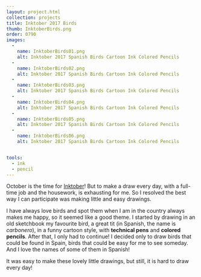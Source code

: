 ```yaml
---
layout: project.html
collection: projects
title: Inktober 2017 Birds
thumb: InktoberBirds.png
order: 0790
images:
  -
    name: InktoberBirds01.png
    alt: Inktober 2017 Spanish Birds Cartoon Ink Colored Pencils
  -
    name: InktoberBirds02.png
    alt: Inktober 2017 Spanish Birds Cartoon Ink Colored Pencils
  -
    name: InktoberBirds03.png
    alt: Inktober 2017 Spanish Birds Cartoon Ink Colored Pencils
  -
    name: InktoberBirds04.png
    alt: Inktober 2017 Spanish Birds Cartoon Ink Colored Pencils
  -
    name: InktoberBirds05.png
    alt: Inktober 2017 Spanish Birds Cartoon Ink Colored Pencils
  -
    name: InktoberBirds06.png
    alt: Inktober 2017 Spanish Birds Cartoon Ink Colored Pencils


tools:
  - ink
  - pencil
---
```


October is the time for [Inktober](https://www.mrjakeparker.com/inktober-1/)! But to make a draw every day, with a full-time job and the housework, is exhausting for me. So I resolved the best way I can participate was making little and easy drawings.

I have always love birds and spot them when I am in the country always makes me happy, so it seemed like a good theme. I started by drawing in an old sketchbook my favourite bird, a great tit (in Spanish, the name is _carbonero_), in a funny cartoon style, with **technical pens** and **colored pencils**. After that, I only had to continue! I decided only to draw birds that could be found in Spain, birds that could be easy for me to see someday. And I love the names of some of them in Spanish!

It was easy to make these lovely little drawings, but still, it is hard to draw every day!
